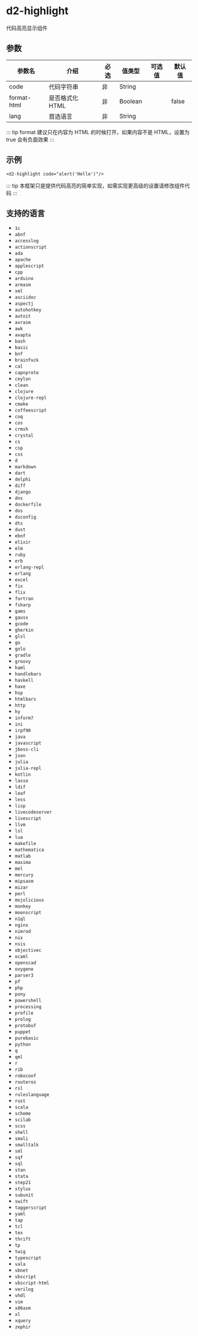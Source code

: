 # d2-highlight

代码高亮显示组件

## 参数

| 参数名 | 介绍 | 必选 | 值类型 | 可选值 | 默认值 |
| --- | --- | --- | --- | --- | --- |
| code | 代码字符串 | 非 | String |  |  |
| format-html | 是否格式化 HTML | 非 | Boolean |  | false |
| lang | 首选语言 | 非 | String |  |  |

::: tip
format 建议只在内容为 HTML 的时候打开，如果内容不是 HTML，设置为 true 会有负面效果
:::

## 示例

``` vue
<d2-highlight code="alert('Hello')"/>
```

::: tip
本框架只是提供代码高亮的简单实现，如需实现更高级的设置请修改组件代码
:::

## 支持的语言

* `1c`
* `abnf`
* `accesslog`
* `actionscript`
* `ada`
* `apache`
* `applescript`
* `cpp`
* `arduino`
* `armasm`
* `xml`
* `asciidoc`
* `aspectj`
* `autohotkey`
* `autoit`
* `avrasm`
* `awk`
* `axapta`
* `bash`
* `basic`
* `bnf`
* `brainfuck`
* `cal`
* `capnproto`
* `ceylon`
* `clean`
* `clojure`
* `clojure-repl`
* `cmake`
* `coffeescript`
* `coq`
* `cos`
* `crmsh`
* `crystal`
* `cs`
* `csp`
* `css`
* `d`
* `markdown`
* `dart`
* `delphi`
* `diff`
* `django`
* `dns`
* `dockerfile`
* `dos`
* `dsconfig`
* `dts`
* `dust`
* `ebnf`
* `elixir`
* `elm`
* `ruby`
* `erb`
* `erlang-repl`
* `erlang`
* `excel`
* `fix`
* `flix`
* `fortran`
* `fsharp`
* `gams`
* `gauss`
* `gcode`
* `gherkin`
* `glsl`
* `go`
* `golo`
* `gradle`
* `groovy`
* `haml`
* `handlebars`
* `haskell`
* `haxe`
* `hsp`
* `htmlbars`
* `http`
* `hy`
* `inform7`
* `ini`
* `irpf90`
* `java`
* `javascript`
* `jboss-cli`
* `json`
* `julia`
* `julia-repl`
* `kotlin`
* `lasso`
* `ldif`
* `leaf`
* `less`
* `lisp`
* `livecodeserver`
* `livescript`
* `llvm`
* `lsl`
* `lua`
* `makefile`
* `mathematica`
* `matlab`
* `maxima`
* `mel`
* `mercury`
* `mipsasm`
* `mizar`
* `perl`
* `mojolicious`
* `monkey`
* `moonscript`
* `n1ql`
* `nginx`
* `nimrod`
* `nix`
* `nsis`
* `objectivec`
* `ocaml`
* `openscad`
* `oxygene`
* `parser3`
* `pf`
* `php`
* `pony`
* `powershell`
* `processing`
* `profile`
* `prolog`
* `protobuf`
* `puppet`
* `purebasic`
* `python`
* `q`
* `qml`
* `r`
* `rib`
* `roboconf`
* `routeros`
* `rsl`
* `ruleslanguage`
* `rust`
* `scala`
* `scheme`
* `scilab`
* `scss`
* `shell`
* `smali`
* `smalltalk`
* `sml`
* `sqf`
* `sql`
* `stan`
* `stata`
* `step21`
* `stylus`
* `subunit`
* `swift`
* `taggerscript`
* `yaml`
* `tap`
* `tcl`
* `tex`
* `thrift`
* `tp`
* `twig`
* `typescript`
* `vala`
* `vbnet`
* `vbscript`
* `vbscript-html`
* `verilog`
* `vhdl`
* `vim`
* `x86asm`
* `xl`
* `xquery`
* `zephir`